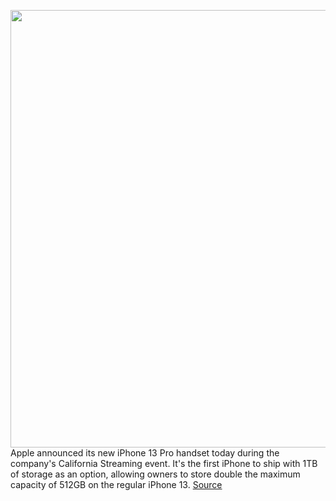 <img src='https://cdn.vox-cdn.com/thumbor/ZsvtO9pQEmV7LxXnbBM2IeLKlLE=/0x0:1434x801/1200x800/filters:focal(603x287:831x515)/cdn.vox-cdn.com/uploads/chorus_image/image/69857580/cCGjh1M.0.png' width='700px' /><br/>
Apple announced its new iPhone 13 Pro handset today during the company's California Streaming event. It's the first iPhone to ship with 1TB of storage as an option, allowing owners to store double the maximum capacity of 512GB on the regular iPhone 13.
<a href='https://www.theverge.com/2021/9/14/22673600/iphone-13-1-tera-storage-memory-price-apple'> Source <a/>